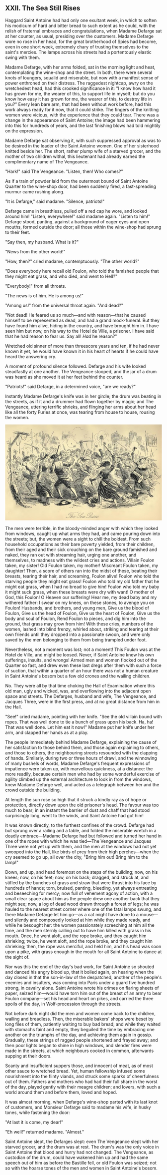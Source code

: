 ## XXII. The Sea Still Rises

Haggard Saint Antoine had had only one exultant week, in which to soften his modicum of hard and bitter bread to such extent as he could, with the relish of fraternal embraces and congratulations, when Madame Defarge sat at her counter, as usual, presiding over the customers. Madame Defarge wore no rose in her head, for the great brotherhood of Spies had become, even in one short week, extremely chary of trusting themselves to the saint's mercies. The lamps across his streets had a portentously elastic swing with them.

Madame Defarge, with her arms folded, sat in the morning light and heat, contemplating the wine-shop and the street. In both, there were several knots of loungers, squalid and miserable, but now with a manifest sense of power enthroned on their distress. The raggedest nightcap, awry on the wretchedest head, had this crooked significance in it: "I know how hard it has grown for me, the wearer of this, to support life in myself; but do you know how easy it has grown for me, the wearer of this, to destroy life in you?" Every lean bare arm, that had been without work before, had this work always ready for it now, that it could strike. The fingers of the knitting women were vicious, with the experience that they could tear. There was a change in the appearance of Saint Antoine; the image had been hammering into this for hundreds of years, and the last finishing blows had told mightily on the expression.

Madame Defarge sat observing it, with such suppressed approval as was to be desired in the leader of the Saint Antoine women. One of her sisterhood knitted beside her. The short, rather plump wife of a starved grocer, and the mother of two children withal, this lieutenant had already earned the complimentary name of The Vengeance.

"Hark!" said The Vengeance. "Listen, then! Who comes?"

As if a train of powder laid from the outermost bound of Saint Antoine Quarter to the wine-shop door, had been suddenly fired, a fast-spreading murmur came rushing along.

"It is Defarge," said madame. "Silence, patriots!"

Defarge came in breathless, pulled off a red cap he wore, and looked around him! "Listen, everywhere!" said madame again. "Listen to him!" Defarge stood, panting, against a background of eager eyes and open mouths, formed outside the door; all those within the wine-shop had sprung to their feet.

"Say then, my husband. What is it?"

"News from the other world!"

"How, then?" cried madame, contemptuously. "The other world?"

"Does everybody here recall old Foulon, who told the famished people that they might eat grass, and who died, and went to Hell?"

"Everybody!" from all throats.

"The news is of him. He is among us!"

"Among us!" from the universal throat again. "And dead?"

"Not dead! He feared us so much—and with reason—that he caused himself to be represented as dead, and had a grand mock-funeral. But they have found him alive, hiding in the country, and have brought him in. I have seen him but now, on his way to the Hotel de Ville, a prisoner. I have said that he had reason to fear us. Say all! _Had_ he reason?"

Wretched old sinner of more than threescore years and ten, if he had never known it yet, he would have known it in his heart of hearts if he could have heard the answering cry.

A moment of profound silence followed. Defarge and his wife looked steadfastly at one another. The Vengeance stooped, and the jar of a drum was heard as she moved it at her feet behind the counter.

"Patriots!" said Defarge, in a determined voice, "are we ready?"

Instantly Madame Defarge's knife was in her girdle; the drum was beating in the streets, as if it and a drummer had flown together by magic; and The Vengeance, uttering terrific shrieks, and flinging her arms about her head like all the forty Furies at once, was tearing from house to house, rousing the women.

![0592m ](images/0592m.jpg)

The men were terrible, in the bloody-minded anger with which they looked from windows, caught up what arms they had, and came pouring down into the streets; but, the women were a sight to chill the boldest. From such household occupations as their bare poverty yielded, from their children, from their aged and their sick crouching on the bare ground famished and naked, they ran out with streaming hair, urging one another, and themselves, to madness with the wildest cries and actions. Villain Foulon taken, my sister! Old Foulon taken, my mother! Miscreant Foulon taken, my daughter! Then, a score of others ran into the midst of these, beating their breasts, tearing their hair, and screaming, Foulon alive! Foulon who told the starving people they might eat grass! Foulon who told my old father that he might eat grass, when I had no bread to give him! Foulon who told my baby it might suck grass, when these breasts were dry with want! O mother of God, this Foulon! O Heaven our suffering! Hear me, my dead baby and my withered father: I swear on my knees, on these stones, to avenge you on Foulon! Husbands, and brothers, and young men, Give us the blood of Foulon, Give us the head of Foulon, Give us the heart of Foulon, Give us the body and soul of Foulon, Rend Foulon to pieces, and dig him into the ground, that grass may grow from him! With these cries, numbers of the women, lashed into blind frenzy, whirled about, striking and tearing at their own friends until they dropped into a passionate swoon, and were only saved by the men belonging to them from being trampled under foot.

Nevertheless, not a moment was lost; not a moment! This Foulon was at the Hotel de Ville, and might be loosed. Never, if Saint Antoine knew his own sufferings, insults, and wrongs! Armed men and women flocked out of the Quarter so fast, and drew even these last dregs after them with such a force of suction, that within a quarter of an hour there was not a human creature in Saint Antoine's bosom but a few old crones and the wailing children.

No. They were all by that time choking the Hall of Examination where this old man, ugly and wicked, was, and overflowing into the adjacent open space and streets. The Defarges, husband and wife, The Vengeance, and Jacques Three, were in the first press, and at no great distance from him in the Hall.

"See!" cried madame, pointing with her knife. "See the old villain bound with ropes. That was well done to tie a bunch of grass upon his back. Ha, ha! That was well done. Let him eat it now!" Madame put her knife under her arm, and clapped her hands as at a play.

The people immediately behind Madame Defarge, explaining the cause of her satisfaction to those behind them, and those again explaining to others, and those to others, the neighbouring streets resounded with the clapping of hands. Similarly, during two or three hours of drawl, and the winnowing of many bushels of words, Madame Defarge's frequent expressions of impatience were taken up, with marvellous quickness, at a distance: the more readily, because certain men who had by some wonderful exercise of agility climbed up the external architecture to look in from the windows, knew Madame Defarge well, and acted as a telegraph between her and the crowd outside the building.

At length the sun rose so high that it struck a kindly ray as of hope or protection, directly down upon the old prisoner's head. The favour was too much to bear; in an instant the barrier of dust and chaff that had stood surprisingly long, went to the winds, and Saint Antoine had got him!

It was known directly, to the furthest confines of the crowd. Defarge had but sprung over a railing and a table, and folded the miserable wretch in a deadly embrace—Madame Defarge had but followed and turned her hand in one of the ropes with which he was tied—The Vengeance and Jacques Three were not yet up with them, and the men at the windows had not yet swooped into the Hall, like birds of prey from their high perches—when the cry seemed to go up, all over the city, "Bring him out! Bring him to the lamp!"

Down, and up, and head foremost on the steps of the building; now, on his knees; now, on his feet; now, on his back; dragged, and struck at, and stifled by the bunches of grass and straw that were thrust into his face by hundreds of hands; torn, bruised, panting, bleeding, yet always entreating and beseeching for mercy; now full of vehement agony of action, with a small clear space about him as the people drew one another back that they might see; now, a log of dead wood drawn through a forest of legs; he was hauled to the nearest street corner where one of the fatal lamps swung, and there Madame Defarge let him go—as a cat might have done to a mouse—and silently and composedly looked at him while they made ready, and while he besought her: the women passionately screeching at him all the time, and the men sternly calling out to have him killed with grass in his mouth. Once, he went aloft, and the rope broke, and they caught him shrieking; twice, he went aloft, and the rope broke, and they caught him shrieking; then, the rope was merciful, and held him, and his head was soon upon a pike, with grass enough in the mouth for all Saint Antoine to dance at the sight of.

Nor was this the end of the day's bad work, for Saint Antoine so shouted and danced his angry blood up, that it boiled again, on hearing when the day closed in that the son-in-law of the despatched, another of the people's enemies and insulters, was coming into Paris under a guard five hundred strong, in cavalry alone. Saint Antoine wrote his crimes on flaring sheets of paper, seized him—would have torn him out of the breast of an army to bear Foulon company—set his head and heart on pikes, and carried the three spoils of the day, in Wolf-procession through the streets.

Not before dark night did the men and women come back to the children, wailing and breadless. Then, the miserable bakers' shops were beset by long files of them, patiently waiting to buy bad bread; and while they waited with stomachs faint and empty, they beguiled the time by embracing one another on the triumphs of the day, and achieving them again in gossip. Gradually, these strings of ragged people shortened and frayed away; and then poor lights began to shine in high windows, and slender fires were made in the streets, at which neighbours cooked in common, afterwards supping at their doors.

Scanty and insufficient suppers those, and innocent of meat, as of most other sauce to wretched bread. Yet, human fellowship infused some nourishment into the flinty viands, and struck some sparks of cheerfulness out of them. Fathers and mothers who had had their full share in the worst of the day, played gently with their meagre children; and lovers, with such a world around them and before them, loved and hoped.

It was almost morning, when Defarge's wine-shop parted with its last knot of customers, and Monsieur Defarge said to madame his wife, in husky tones, while fastening the door:

"At last it is come, my dear!"

"Eh well!" returned madame. "Almost."

Saint Antoine slept, the Defarges slept: even The Vengeance slept with her starved grocer, and the drum was at rest. The drum's was the only voice in Saint Antoine that blood and hurry had not changed. The Vengeance, as custodian of the drum, could have wakened him up and had the same speech out of him as before the Bastille fell, or old Foulon was seized; not so with the hoarse tones of the men and women in Saint Antoine's bosom.

